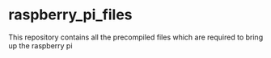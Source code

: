 # raspberry_pi_files
This repository contains all the precompiled files which are required to bring up the raspberry pi

